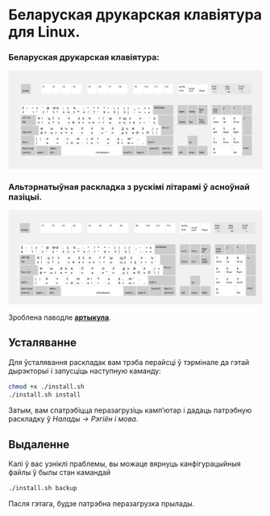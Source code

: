 # Беларуская друкарская клавіятура для Linux.

### Беларуская друкарская клавіятура:
![Відарыс1](img/typo_map.png "Belarusian (Typo)")

### Альтэрнатыўная раскладка з рускі­мі літарамі ў асноўнай пазіцыі.

![Відарыс2](img/typo_alt_map.png "Belarusian (alt. Typo)")

Зроблена паводле **[артыкула](https://anibyl.livejournal.com/23657.html)**.

## Усталяванне

Для ўсталявання раскладак вам трэба перайсці ў тэрмінале да гэтай дырэкторыі і запусціць наступную каманду:

```bash
chmod +x ./install.sh
./install.sh install
```

Затым, вам спатрэбіцца перазагрузіць камп’ютар і дадаць патрэбную раскладку ў _Налады → Рэгіён ­і мова_.

## Выдаленне

Калі ў вас узніклі праблемы, вы можаце вярнуць канфігурацыйныя файлы ў былы стан камандай

```bash
./install.sh backup
```

Пасля гэтага, будзе патрэбна перазагрузка прылады.

